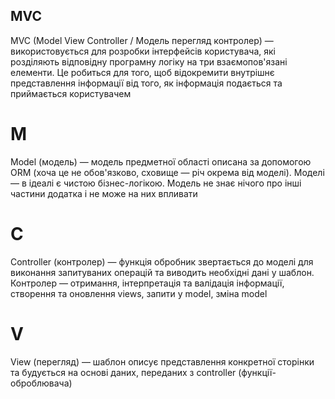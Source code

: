 ## MVC

MVC (Model View Controller / Модель перегляд контролер) — використовується для розробки інтерфейсів користувача, які розділяють відповідну програмну логіку на три взаємопов'язані елементи. Це робиться для того, щоб відокремити внутрішнє представлення інформації від того, як інформація подається та приймається користувачем

# M

Model (модель) — модель предметної області описана за допомогою ORM (хоча це не обов'язково, сховище — річ окрема від моделі). Моделі — в ідеалі є чистою бізнес-логікою. Модель не знає нічого про інші частини додатка і не може на них впливати

# С

Controller (контролер) — функція обробник звертається до моделі для виконання запитуваних операцій та виводить необхідні дані у шаблон. Контролер — отримання, інтерпретація та валідація інформації, створення та оновлення views, запити у model, зміна model

# V

View (перегляд) — шаблон описує представлення конкретної сторінки та будується на основі даних, переданих з controller (функції-оброблювача)

